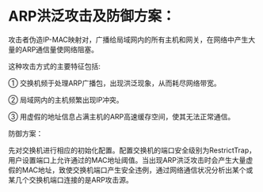 # ARP洪泛攻击及防御方案：
攻击者伪造IP-MAC映射对，广播给局域网内的所有主机和网关，在网络中产生大量的ARP通信量使网络阻塞。

这种攻击方式的主要特征包括:

   ① 交换机频于处理ARP广播包，出现洪泛现象，从而耗尽网络带宽。
   
   ② 局域网内的主机频繁出现IP冲突。
   
   ③ 用虚假的地址信息占满主机的ARP高速缓存空间，使其无法正常通信。
   
防御方案：

先对交换机进行相应的初始化配置。配置交换机的端口安全级别为RestrictTrap，用户设置端口上允许通过的MAC地址阈值。当出现ARP洪泛攻击时会产生大量虚假的MAC地址，致使交换机端口产生安全违例，通过网络通信状况分析出某个或某几个交换机端口连接的是ARP攻击源。


